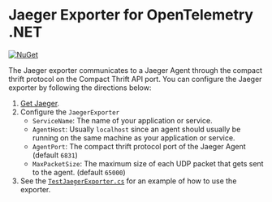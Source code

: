 # Jaeger Exporter for OpenTelemetry .NET

[![NuGet](https://img.shields.io/nuget/dt/OpenTelemetry.Exporter.Jaeger.svg)](https://www.nuget.org/packages/OpenTelemetry.Exporter.Jaeger)

The Jaeger exporter communicates to a Jaeger Agent through the compact thrift protocol on
the Compact Thrift API port. You can configure the Jaeger exporter by following the directions below:

1. [Get Jaeger](https://www.jaegertracing.io/docs/1.13/getting-started/).
2. Configure the `JaegerExporter`
    * `ServiceName`: The name of your application or service.
    * `AgentHost`: Usually `localhost` since an agent should usually be running on the same machine as your application or service.
    * `AgentPort`: The compact thrift protocol port of the Jaeger Agent (default `6831`)
    * `MaxPacketSize`: The maximum size of each UDP packet that gets sent to the agent. (default `65000`)
3. See the [`TestJaegerExporter.cs`](../../samples/Exporters/Console/TestJaegerExporter.cs) for an example of how to use the exporter.
